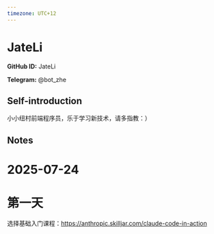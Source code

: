 ```yaml
---
timezone: UTC+12
---
```


# JateLi

**GitHub ID:** JateLi

**Telegram:** @bot_zhe

## Self-introduction

小小纽村前端程序员，乐于学习新技术，请多指教：）

## Notes

<!-- Content_START -->
# 2025-07-24

# 第一天
选择基础入门课程：https://anthropic.skilljar.com/claude-code-in-action
<!-- Content_END -->
